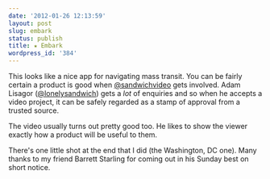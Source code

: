```yaml
---
date: '2012-01-26 12:13:59'
layout: post
slug: embark
status: publish
title: ★ Embark
wordpress_id: '384'
---
```


This looks like a nice app for navigating mass transit. You can be fairly certain a product is good when [@sandwichvideo](https://twitter.com/#!/sandwichvideo) gets involved. Adam Lisagor ([@lonelysandwich](https://twitter.com/#!/lonelysandwich)) gets a _lot_ of enquiries and so when he accepts a video project, it can be safely regarded as a stamp of approval from a trusted source. 

The video usually turns out pretty good too. He likes to show the viewer exactly how a product will be useful to them.

There's one little shot at the end that I did (the Washington, DC one). Many thanks to my friend Barrett Starling for coming out in his Sunday best on short notice.



